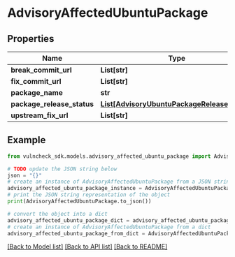 # AdvisoryAffectedUbuntuPackage


## Properties

Name | Type | Description | Notes
------------ | ------------- | ------------- | -------------
**break_commit_url** | **List[str]** |  | [optional] 
**fix_commit_url** | **List[str]** |  | [optional] 
**package_name** | **str** |  | [optional] 
**package_release_status** | [**List[AdvisoryUbuntuPackageReleaseStatus]**](AdvisoryUbuntuPackageReleaseStatus.md) |  | [optional] 
**upstream_fix_url** | **List[str]** |  | [optional] 

## Example

```python
from vulncheck_sdk.models.advisory_affected_ubuntu_package import AdvisoryAffectedUbuntuPackage

# TODO update the JSON string below
json = "{}"
# create an instance of AdvisoryAffectedUbuntuPackage from a JSON string
advisory_affected_ubuntu_package_instance = AdvisoryAffectedUbuntuPackage.from_json(json)
# print the JSON string representation of the object
print(AdvisoryAffectedUbuntuPackage.to_json())

# convert the object into a dict
advisory_affected_ubuntu_package_dict = advisory_affected_ubuntu_package_instance.to_dict()
# create an instance of AdvisoryAffectedUbuntuPackage from a dict
advisory_affected_ubuntu_package_from_dict = AdvisoryAffectedUbuntuPackage.from_dict(advisory_affected_ubuntu_package_dict)
```
[[Back to Model list]](../README.md#documentation-for-models) [[Back to API list]](../README.md#documentation-for-api-endpoints) [[Back to README]](../README.md)


